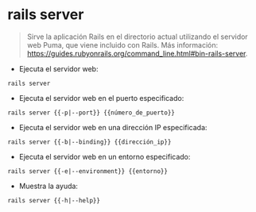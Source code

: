 # rails server

> Sirve la aplicación Rails en el directorio actual utilizando el servidor web Puma, que viene incluido con Rails.
> Más información: <https://guides.rubyonrails.org/command_line.html#bin-rails-server>.

- Ejecuta el servidor web:

`rails server`

- Ejecuta el servidor web en el puerto especificado:

`rails server {{-p|--port}} {{número_de_puerto}}`

- Ejecuta el servidor web en una dirección IP especificada:

`rails server {{-b|--binding}} {{dirección_ip}}`

- Ejecuta el servidor web en un entorno especificado:

`rails server {{-e|--environment}} {{entorno}}`

- Muestra la ayuda:

`rails server {{-h|--help}}`
